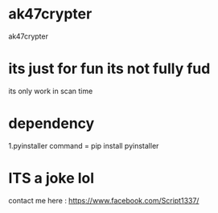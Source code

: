 # ak47crypter
ak47crypter

# its just for fun its not fully fud
its only work in scan time

# dependency
1.pyinstaller
command = pip install pyinstaller

# ITS a joke lol 

contact me here : https://www.facebook.com/Script1337/

